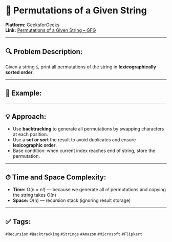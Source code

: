 # 📘 Permutations of a Given String

**Platform:** GeeksforGeeks  
**Link:** [Permutations of a Given String – GFG](https://www.geeksforgeeks.org/problems/permutations-of-a-given-string2041/1?page=1&category=CPP,Recursion,Backtracking&company=Amazon,Microsoft,Flipkart&sortBy=submissions)

---

## 🔍 Problem Description:

Given a string `S`, print all permutations of the string in **lexicographically sorted order**.

---

## 🔁 Example:


---

## 💡 Approach:

- Use **backtracking** to generate all permutations by swapping characters at each position.
- Use a **set or sort** the result to avoid duplicates and ensure **lexicographic order**.
- Base condition: when current index reaches end of string, store the permutation.

---

## ⏱ Time and Space Complexity:

- **Time:** O(n × n!) — because we generate all n! permutations and copying the string takes O(n)
- **Space:** O(n) — recursion stack (ignoring result storage)

---

## ✅ Tags:

`#Recursion` `#Backtracking` `#Strings` `#Amazon` `#Microsoft` `#Flipkart`

